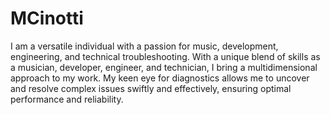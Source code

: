 # MCinotti

I am a versatile individual with a passion for music, development, engineering, and technical troubleshooting. With a unique blend of skills as a musician, developer, engineer, and technician, I bring a multidimensional approach to my work. My keen eye for diagnostics allows me to uncover and resolve complex issues swiftly and effectively, ensuring optimal performance and reliability.
